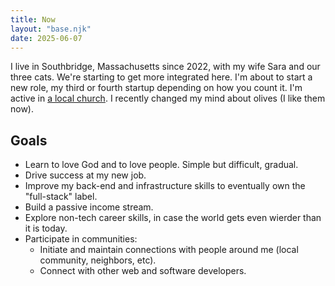```yaml
---
title: Now
layout: "base.njk"
date: 2025-06-07
---
```


I live in Southbridge, Massachusetts since 2022, with my wife Sara and our three cats. We're starting to get more integrated here. I'm about to start a new role, my third or fourth startup depending on how you count it. I'm active in [a local church](https://www.stmichaelorthodox.com/). I recently changed my mind about olives (I like them now).

## Goals

- Learn to love God and to love people. Simple but difficult, gradual.
- Drive success at my new job.
- Improve my back-end and infrastructure skills to eventually own the "full-stack" label.
- Build a passive income stream.
- Explore non-tech career skills, in case the world gets even wierder than it is today.
- Participate in communities:
  - Initiate and maintain connections with people around me (local community, neighbors, etc).
  - Connect with other web and software developers.

